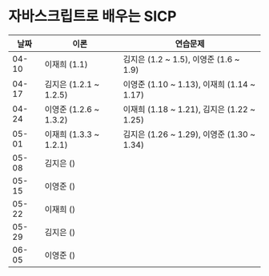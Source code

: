 # 자바스크립트로 배우는 SICP

| 날짜  | 이론                   | 연습문제                                   |
| ----- | ---------------------- | ------------------------------------------ |
| 04-10 | 이재희 (1.1)           | 김지은 (1.2 ~ 1.5), 이영준 (1.6 ~ 1.9)     |
| 04-17 | 김지은 (1.2.1 ~ 1.2.5) | 이영준 (1.10 ~ 1.13), 이재희 (1.14 ~ 1.17) |
| 04-24 | 이영준 (1.2.6 ~ 1.3.2) | 이재희 (1.18 ~ 1.21), 김지은 (1.22 ~ 1.25) |
| 05-01 | 이재희 (1.3.3 ~ 1.2.1) | 김지은 (1.26 ~ 1.29), 이영준 (1.30 ~ 1.34) |
| 05-08 | 김지은 ()              |                                            |
| 05-15 | 이영준 ()              |                                            |
| 05-22 | 이재희 ()              |                                            |
| 05-29 | 김지은 ()              |                                            |
| 06-05 | 이영준 ()              |                                            |
